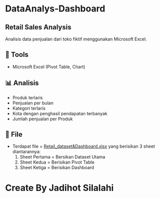 # DataAnalys-Dashboard

## Retail Sales Analysis

Analisis data penjualan dari toko fiktif menggunakan Microsoft Excel.

## 🔧 Tools
- Microsoft Excel (Pivot Table, Chart)

## 📊 Analisis
- Produk terlaris
- Penjualan per bulan
- Kategori terlaris 
- Kota dengan penghasil pendapatan terbanyak
- Jumlah penjualan per Produk

## 📁 File
- Terdapat file = [Retail_dataset&Dashboard.xlsx](Retail_dataset&Dashboard.xlsx)
  yang berisikan 3 sheet diantarannya:
  1. Sheet Pertama = Bersikan Dataset Utama
  2. Sheet Kedua = Berisikan Pivot Table
  3. Sheet Ketiga = Berisikan Dashboard  


# Create By Jadihot Silalahi 
